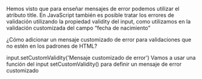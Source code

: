 Hemos visto que para enseñar mensajes de error podemos utilizar el atributo title. En JavaScript también es posible tratar los errores de validación utilizando la propiedad validity del input, como utilizamos en la validación customizada del campo “fecha de nacimiento”

¿Cómo adicionar un mensaje customizado de error para validaciones que no estén en los padrones de HTML?

input.setCustomValidity('Mensaje customizado de error')
Vamos a usar una función del input setCustomValidity() para definir un mensaje de error customizado
